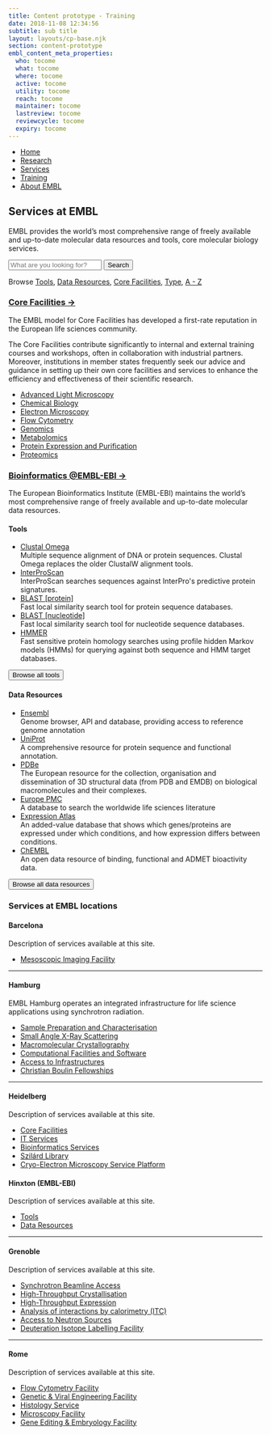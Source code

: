 ```yaml
---
title: Content prototype - Training
date: 2018-11-08 12:34:56
subtitle: sub title
layout: layouts/cp-base.njk
section: content-prototype
embl_content_meta_properties:
  who: tocome
  what: tocome
  where: tocome
  active: tocome
  utility: tocome
  reach: tocome
  maintainer: tocome
  lastreview: tocome
  reviewcycle: tocome
  expiry: tocome
---
```



<section class="cp-container vf-grid vf-grid__col-1">
  <nav class="vf-navigation vf-navigation--global">
    <ul class="vf-navigation__list | vf-list--inline">
      <li class="vf-navigation__item"><a href="../index.html" class="vf-navigation__link">Home</a></li>
      <li class="vf-navigation__item"><a href="../research/index.html" class="vf-navigation__link">Research</a></li>
      <li class="vf-navigation__item"><a href="../services/index.html" class="vf-navigation__link">Services</a></li>
      <li class="vf-navigation__item"><a href="../training/index.html" class="vf-navigation__link">Training</a></li>
      <li class="vf-navigation__item"><a href="../about/index.html" class="vf-navigation__link">About EMBL</a></li>
    </ul>
  </nav>
</section>

<section class="cp-container vf-grid vf-grid__col-1">
  <h1>Services at EMBL</h1>
  <p>EMBL provides the world’s most comprehensive range of freely available and up-to-date molecular data resources and tools, core molecular biology services.</p>
</section>

<section class="cp-container vf-grid vf-grid__col-1">
  <div class="cp-box">
  <form>
    <input type="text" placeholder="What are you looking for?" class="cp-input">
    <button class="vf-button">Search</button>
  </form>
  <p>Browse <a href="#">Tools</a>, <a href="#">Data Resources</a>, <a href="#">Core Facilities</a>, <a href="#">Type</a>, <a href="#">A - Z</a></p>
  </div>
</section>

<section class="cp-container vf-grid vf-grid__col-1">
<div>
<h3><a href="#">Core Facilities &rarr;</a></h3>
<p>The EMBL model for Core Facilities has developed a first-rate reputation in the European life sciences community. </p>
<div class="vf-grid vf-grid__col-2">
  <div>
    <p>The Core Facilities contribute significantly to internal and external training courses and workshops, often in collaboration with industrial partners. Moreover, institutions in member states frequently seek our advice and guidance in setting up their own core facilities and services to enhance the efficiency and effectiveness of their scientific research.</p>
  </div>
  <div>
    <ul>
      <li><a href="#">Advanced Light Microscopy</a></li>
      <li><a href="#">Chemical Biology</a></li>
      <li><a href="#">Electron Microscopy</a></li>
      <li><a href="#">Flow Cytometry</a></li>
      <li><a href="#">Genomics</a></li>
      <li><a href="#">Metabolomics</a></li>
      <li><a href="#">Protein Expression and Purification</a></li>
      <li><a href="#">Proteomics</a></li>
    </ul>
  </div>
</div>
</div>
</section>

<section class="cp-container vf-grid vf-grid__col-1">
<div>
<h3><a href="#">Bioinformatics @EMBL-EBI &rarr;</a></h3>
<p>The European Bioinformatics Institute (EMBL-EBI) maintains the world’s most comprehensive range of freely available and up-to-date molecular data resources.</p>
<div class="vf-grid vf-grid__col-2">
  <div>
    <h4>Tools</h4>
    <ul>
      <li><a href="#">Clustal Omega</a><br/>Multiple sequence alignment of DNA or protein sequences. Clustal Omega replaces the older ClustalW alignment tools.</li>
      <li><a href="#">InterProScan</a><br />InterProScan searches sequences against InterPro's predictive protein signatures.</li>
      <li><a href="#">BLAST [protein]</a><br />Fast local similarity search tool for protein sequence databases.</li>
      <li><a href="#">BLAST [nucleotide]</a><br />Fast local similarity search tool for nucleotide sequence databases.</li>
      <li><a href="#">HMMER</a><br />Fast sensitive protein homology searches using profile hidden Markov models (HMMs) for querying against both sequence and HMM target databases.</li>
    </ul>
    <button class="vf-button">Browse all tools</button>
  </div>
  <div>
    <h4>Data Resources</h4>
    <ul>
      <li><a href="#">Ensembl</a><br />Genome browser, API and database, providing access to reference genome annotation</li>
      <li><a href="#">UniProt</a><br />A comprehensive resource for protein sequence and functional annotation.</li>
      <li><a href="#">PDBe</a><br />The European resource for the collection, organisation and dissemination of 3D structural data (from PDB and EMDB) on biological macromolecules and their complexes.</li>
      <li><a href="#">Europe PMC</a><br />A database to search the worldwide life sciences literature</li>
      <li><a href="#">Expression Atlas</a><br />An added-value database that shows which genes/proteins are expressed under which conditions, and how expression differs between conditions.</li>
      <li><a href="#">ChEMBL</a><br />An open data resource of binding, functional and ADMET bioactivity data.</li>
    </ul>
     <button class="vf-button">Browse all data resources</button>
  </div>
</div>
</div>
</section>

<section class="cp-container vf-grid vf-grid__col-1">
<div>
<h3>Services at EMBL locations</h3>
<div class="vf-grid vf-grid__col-2">
  <div>
    <h4>Barcelona</h4>
    <p>Description of services available at this site.</p>
    <ul>
      <li><a href="#">Mesoscopic Imaging Facility</a></li>
    </ul>
    <hr />
    <h4>Hamburg</h4>
    <p>EMBL Hamburg operates an integrated infrastructure for life science applications using synchrotron radiation.</p>
    <ul>
      <li><a href="#">Sample Preparation and Characterisation</a></li>
      <li><a href="#">Small Angle X-Ray Scattering</a></li>
      <li><a href="#">Macromolecular Crystallography</a></li>
      <li><a href="#">Computational Facilities and Software</a></li>
      <li><a href="#">Access to Infrastructures</a></li>
      <li><a href="#">Christian Boulin Fellowships</a></li>
    </ul>
    <hr />
    <h4>Heidelberg</h4>
    <p>Description of services available at this site.</p>
    <ul>
      <li><a href="#">Core Facilities</a></li>
      <li><a href="#">IT Services</a></li>
      <li><a href="#">Bioinformatics Services</a></li>
      <li><a href="#">Szilárd Library</a></li>
      <li><a href="#">Cryo-Electron Microscopy Service Platform</a></li>
    </ul>
    
  </div>
  <div>
    <h4>Hinxton (EMBL-EBI)</h4>
    <p>Description of services available at this site.</p>
    <ul>
      <li><a href="#">Tools</a></li>
      <li><a href="#">Data Resources</a></li>
    </ul>
    <hr />
    <h4>Grenoble</h4>
    <p>Description of services available at this site.</p>
    <ul>
      <li><a href="#">Synchrotron Beamline Access</a></li>
      <li><a href="#">High-Throughput Crystallisation</a></li>
      <li><a href="#">High-Throughput Expression</a></li>
      <li><a href="#">Analysis of interactions by calorimetry (ITC)</a></li>
      <li><a href="#">Access to Neutron Sources</a></li>
      <li><a href="#">Deuteration Isotope Labelling Facility</a></li>
    </ul>
    <hr />
    <h4>Rome</h4>
    <p>Description of services available at this site.</p>
    <ul>
      <li><a href="#">Flow Cytometry Facility</a></li>
      <li><a href="#">Genetic & Viral Engineering Facility</a></li>
      <li><a href="#">Histology Service</a></li>
      <li><a href="#">Microscopy Facility</a></li>
      <li><a href="#">Gene Editing & Embryology Facility</a></li>
    </ul>
    
  </div>
</div>
</div>
</section>